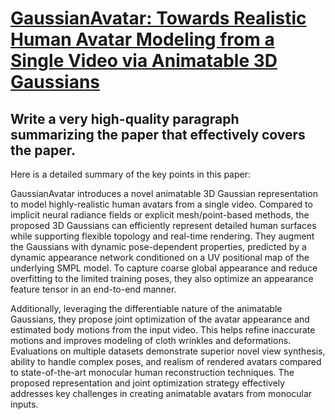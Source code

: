 # [GaussianAvatar: Towards Realistic Human Avatar Modeling from a Single   Video via Animatable 3D Gaussians](https://arxiv.org/abs/2312.02134)

## Write a very high-quality paragraph summarizing the paper that effectively covers the paper.

 Here is a detailed summary of the key points in this paper:

GaussianAvatar introduces a novel animatable 3D Gaussian representation to model highly-realistic human avatars from a single video. Compared to implicit neural radiance fields or explicit mesh/point-based methods, the proposed 3D Gaussians can efficiently represent detailed human surfaces while supporting flexible topology and real-time rendering. They augment the Gaussians with dynamic pose-dependent properties, predicted by a dynamic appearance network conditioned on a UV positional map of the underlying SMPL model. To capture coarse global appearance and reduce overfitting to the limited training poses, they also optimize an appearance feature tensor in an end-to-end manner. 

Additionally, leveraging the differentiable nature of the animatable Gaussians, they propose joint optimization of the avatar appearance and estimated body motions from the input video. This helps refine inaccurate motions and improves modeling of cloth wrinkles and deformations. Evaluations on multiple datasets demonstrate superior novel view synthesis, ability to handle complex poses, and realism of rendered avatars compared to state-of-the-art monocular human reconstruction techniques. The proposed representation and joint optimization strategy effectively addresses key challenges in creating animatable avatars from monocular inputs.
